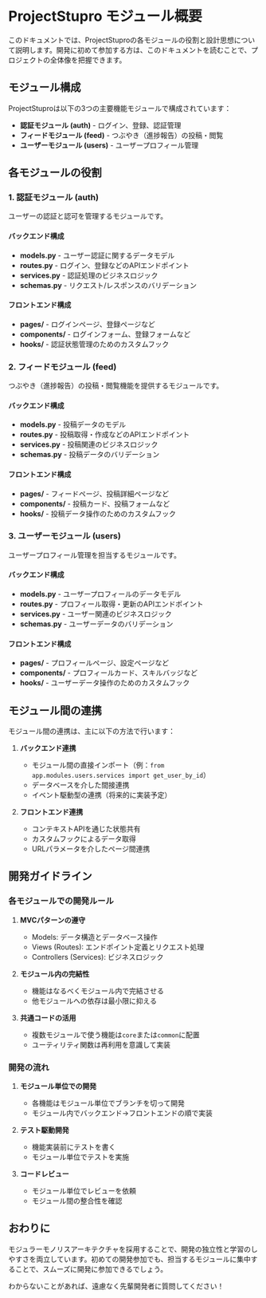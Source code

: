 # ProjectStupro モジュール概要

このドキュメントでは、ProjectStuproの各モジュールの役割と設計思想について説明します。開発に初めて参加する方は、このドキュメントを読むことで、プロジェクトの全体像を把握できます。

## モジュール構成

ProjectStuproは以下の3つの主要機能モジュールで構成されています：

- **認証モジュール (auth)** - ログイン、登録、認証管理
- **フィードモジュール (feed)** - つぶやき（進捗報告）の投稿・閲覧
- **ユーザーモジュール (users)** - ユーザープロフィール管理

## 各モジュールの役割

### 1. 認証モジュール (auth)

ユーザーの認証と認可を管理するモジュールです。

#### バックエンド構成
- **models.py** - ユーザー認証に関するデータモデル
- **routes.py** - ログイン、登録などのAPIエンドポイント
- **services.py** - 認証処理のビジネスロジック
- **schemas.py** - リクエスト/レスポンスのバリデーション

#### フロントエンド構成
- **pages/** - ログインページ、登録ページなど
- **components/** - ログインフォーム、登録フォームなど
- **hooks/** - 認証状態管理のためのカスタムフック

### 2. フィードモジュール (feed)

つぶやき（進捗報告）の投稿・閲覧機能を提供するモジュールです。

#### バックエンド構成
- **models.py** - 投稿データのモデル
- **routes.py** - 投稿取得・作成などのAPIエンドポイント
- **services.py** - 投稿関連のビジネスロジック
- **schemas.py** - 投稿データのバリデーション

#### フロントエンド構成
- **pages/** - フィードページ、投稿詳細ページなど
- **components/** - 投稿カード、投稿フォームなど
- **hooks/** - 投稿データ操作のためのカスタムフック

### 3. ユーザーモジュール (users)

ユーザープロフィール管理を担当するモジュールです。

#### バックエンド構成
- **models.py** - ユーザープロフィールのデータモデル
- **routes.py** - プロフィール取得・更新のAPIエンドポイント
- **services.py** - ユーザー関連のビジネスロジック
- **schemas.py** - ユーザーデータのバリデーション

#### フロントエンド構成
- **pages/** - プロフィールページ、設定ページなど
- **components/** - プロフィールカード、スキルバッジなど
- **hooks/** - ユーザーデータ操作のためのカスタムフック

## モジュール間の連携

モジュール間の連携は、主に以下の方法で行います：

1. **バックエンド連携**
   - モジュール間の直接インポート（例：`from app.modules.users.services import get_user_by_id`）
   - データベースを介した間接連携
   - イベント駆動型の連携（将来的に実装予定）

2. **フロントエンド連携**
   - コンテキストAPIを通じた状態共有
   - カスタムフックによるデータ取得
   - URLパラメータを介したページ間連携

## 開発ガイドライン

### 各モジュールでの開発ルール

1. **MVCパターンの遵守**
   - Models: データ構造とデータベース操作
   - Views (Routes): エンドポイント定義とリクエスト処理
   - Controllers (Services): ビジネスロジック

2. **モジュール内の完結性**
   - 機能はなるべくモジュール内で完結させる
   - 他モジュールへの依存は最小限に抑える

3. **共通コードの活用**
   - 複数モジュールで使う機能は`core`または`common`に配置
   - ユーティリティ関数は再利用を意識して実装

### 開発の流れ

1. **モジュール単位での開発**
   - 各機能はモジュール単位でブランチを切って開発
   - モジュール内でバックエンド→フロントエンドの順で実装

2. **テスト駆動開発**
   - 機能実装前にテストを書く
   - モジュール単位でテストを実施

3. **コードレビュー**
   - モジュール単位でレビューを依頼
   - モジュール間の整合性を確認

## おわりに

モジュラーモノリスアーキテクチャを採用することで、開発の独立性と学習のしやすさを両立しています。初めての開発参加でも、担当するモジュールに集中することで、スムーズに開発に参加できるでしょう。

わからないことがあれば、遠慮なく先輩開発者に質問してください！
